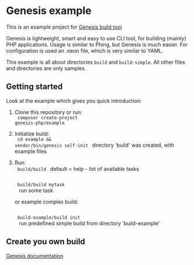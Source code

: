 Genesis example
===================================
This is an example project for [Genesis build tool](https://github.com/genesis-php/genesis)

Genesis is lightweight, smart and easy to use CLI tool, for building (mainly) PHP applications.
Usage is similar to Phing, but Genesis is much easier.
For configuration is used an .neon file, which is very similar to YAML.

This example is all about directories <code>build</code> and <code>build-simple</code>.
All other files and directories are only samples.


Getting started
---------------
Look at the example which gives you quick introduction:

1. Clone this repository or run:<br>
	<code>
	composer create-project genesis-php/example
	</code>

2. Initialize build:<br>
	<code>
	cd example && vendor/bin/genesis self-init
	</code>
	directory 'build' was created, with example files

3. Run:<br>
	<code>
	build/build
	</code> default = help - list of available tasks

	<code>
	build/build mytask
	</code> run some task

	or example complex build:

	<code>
	build-example/build init
	</code> run predefined simple build from directory 'build-example'


Create you own build
---------------
[Genesis documentation](https://github.com/genesis-php/genesis)